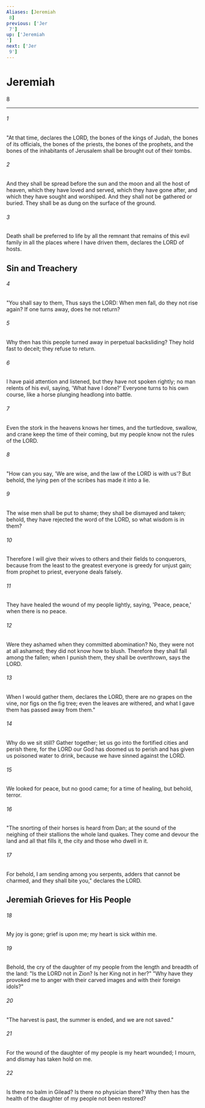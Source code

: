 ```yaml
---
Aliases: [Jeremiah 8]
previous: ['Jer 7']
up: ['Jeremiah']
next: ['Jer 9']
---
```

# Jeremiah 8

***
 

###### 1 
"At that time, declares the LORD, the bones of the kings of Judah, the bones of its officials, the bones of the priests, the bones of the prophets, and the bones of the inhabitants of Jerusalem shall be brought out of their tombs.  

###### 2 
And they shall be spread before the sun and the moon and all the host of heaven, which they have loved and served, which they have gone after, and which they have sought and worshiped. And they shall not be gathered or buried. They shall be as dung on the surface of the ground.  

###### 3 
Death shall be preferred to life by all the remnant that remains of this evil family in all the places where I have driven them, declares the LORD of hosts.  ## Sin and Treachery  

###### 4 
"You shall say to them, Thus says the LORD:  When men fall, do they not rise again?  If one turns away, does he not return?   

###### 5 
Why then has this people turned away  in perpetual backsliding?  They hold fast to deceit;  they refuse to return.   

###### 6 
I have paid attention and listened,  but they have not spoken rightly;  no man relents of his evil,  saying, 'What have I done?'  Everyone turns to his own course,  like a horse plunging headlong into battle.   

###### 7 
Even the stork in the heavens  knows her times,  and the turtledove, swallow, and crane  keep the time of their coming,  but my people know not  the rules of the LORD.  

###### 8 
"How can you say, 'We are wise,  and the law of the LORD is with us'?  But behold, the lying pen of the scribes  has made it into a lie.   

###### 9 
The wise men shall be put to shame;  they shall be dismayed and taken;  behold, they have rejected the word of the LORD,  so what wisdom is in them?   

###### 10 
Therefore I will give their wives to others  and their fields to conquerors,  because from the least to the greatest  everyone is greedy for unjust gain;  from prophet to priest,  everyone deals falsely.   

###### 11 
They have healed the wound of my people lightly,  saying, 'Peace, peace,'  when there is no peace.   

###### 12 
Were they ashamed when they committed abomination?  No, they were not at all ashamed;  they did not know how to blush.  Therefore they shall fall among the fallen;  when I punish them, they shall be overthrown,  says the LORD.   

###### 13 
When I would gather them, declares the LORD,  there are no grapes on the vine,  nor figs on the fig tree;  even the leaves are withered,  and what I gave them has passed away from them."  

###### 14 
Why do we sit still?  Gather together; let us go into the fortified cities  and perish there,  for the LORD our God has doomed us to perish  and has given us poisoned water to drink,  because we have sinned against the LORD.   

###### 15 
We looked for peace, but no good came;  for a time of healing, but behold, terror.  

###### 16 
"The snorting of their horses is heard from Dan;  at the sound of the neighing of their stallions  the whole land quakes.  They come and devour the land and all that fills it,  the city and those who dwell in it.   

###### 17 
For behold, I am sending among you serpents,  adders that cannot be charmed,  and they shall bite you,"  declares the LORD.  ## Jeremiah Grieves for His People  

###### 18 
My joy is gone; grief is upon me;  my heart is sick within me.   

###### 19 
Behold, the cry of the daughter of my people  from the length and breadth of the land:  "Is the LORD not in Zion?  Is her King not in her?"  "Why have they provoked me to anger with their carved images  and with their foreign idols?"   

###### 20 
"The harvest is past, the summer is ended,  and we are not saved."   

###### 21 
For the wound of the daughter of my people is my heart wounded;  I mourn, and dismay has taken hold on me.  

###### 22 
Is there no balm in Gilead?  Is there no physician there?  Why then has the health of the daughter of my people  not been restored?
